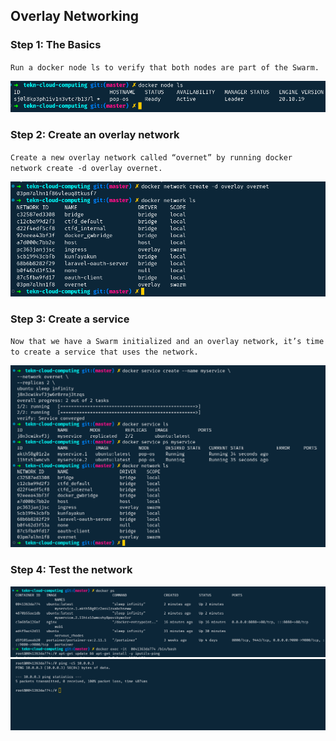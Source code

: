 ## Overlay Networking


### Step 1: The Basics

``Run a docker node ls to verify that both nodes are part of the Swarm.``

<img src="../images/Swarm.jpg" alt="Git Version" style="max-width: 100%;">

### Step 2: Create an overlay network

``Create a new overlay network called “overnet” by running docker network create -d overlay overnet.``


<img src="../images/new_network.jpg" alt="Git Version" style="max-width: 100%;">


### Step 3: Create a service

``Now that we have a Swarm initialized and an overlay network, it’s time to create a service that uses the network.``

<img src="../images/services.jpg" alt="Git Version" style="max-width: 100%;">


### Step 4: Test the network

<img src="../images/exec.jpg" alt="Git Version" style="max-width: 100%;">
<img src="../images/ping.jpg" alt="Git Version" style="max-width: 100%;">
